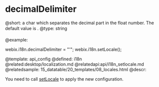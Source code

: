 decimalDelimiter
=============


@short: a char which separates the decimal part in the float number. The default value  is &#148;.&#148;
@type: string

@example:

webix.i18n.decimalDelimiter = "'";
webix.i18n.setLocale();

@template:	api_config
@defined:	i18n	
@related:desktop/localization.md
@relatedapi:api/i18n_setlocale.md
@relatedsample:
	15_datatable/20_templates/08_locales.html
@descr:


You need to call <a href="api/i18n_setlocale.md">setLocale</a> to apply the new configuration.